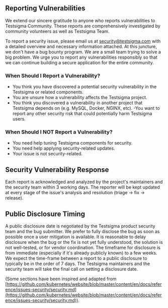 ## Reporting Vulnerabilities

We extend our sincere gratitude to anyone who reports vulnerabilities to Testsigma Community. These reports are comprehensively investigated by community volunteers as well as Testsigma Team.

To report a security issue, please email us at [security@testsigma.com](mailto:security@testsigma.com) with a detailed overview and necessary information attached. At this juncture, we don't have a bug bounty program. We are a small team trying to solve a big problem. We urge you to report any vulnerabilities responsibly so that we can continue building a secure application for the entire community.

### When Should I Report a Vulnerability?

- You think you have discovered a potential security vulnerability in the Testsigma or related components.
- You are unsure how a vulnerability affects the Testsigma project.
- You think you discovered a vulnerability in another project that Testsigma depends on (e.g. MySQL, Docker, NGINX, etc).
-You want to report any other security risk that could potentially harm Testsigma users.

### When Should I NOT Report a Vulnerability?

- You need help tuning Testsigma components for security.
- You need help applying security-related updates.
- Your issue is not security-related.

## Security Vulnerability Response

Each report is acknowledged and analyzed by the project's maintainers and the security team within 3 working days. The reporter will be kept updated at every stage of the issue's analysis and resolution (triage -> fix -> release).


## Public Disclosure Timing

A public disclosure date is negotiated by the Testsigma product security team and the bug submitter. We prefer to fully disclose the bug as soon as possible once a user mitigation is available. It is reasonable to delay disclosure when the bug or the fix is not yet fully understood, the solution is not well-tested, or for vendor coordination. The timeframe for disclosure is from immediate (especially if it's already publicly known) to a few weeks. We expect the time-frame between a report to a public disclosure to typically be in the order of 7 days. The Testsigma maintainers and the security team will take the final call on setting a disclosure date.


(Some sections have been inspired and adapted from [https://github.com/kubernetes/website/blob/master/content/en/docs/reference/issues-security/security.md](https://github.com/kubernetes/website/blob/master/content/en/docs/reference/issues-security/security.md)).
